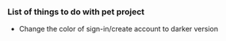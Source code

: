 ### List of things to do with pet project

- Change the color of sign-in/create account to darker version
